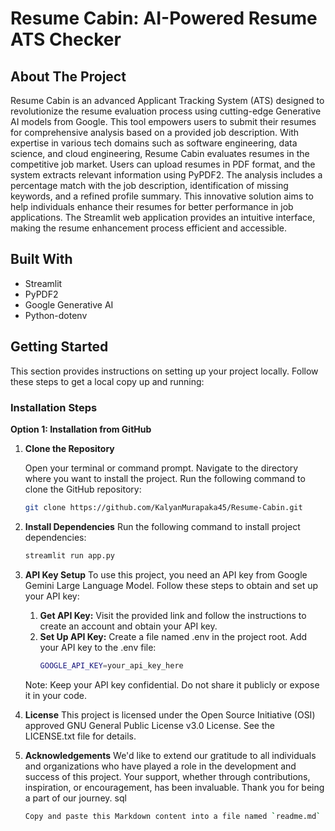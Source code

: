 # Resume Cabin: AI-Powered Resume ATS Checker

## About The Project

Resume Cabin is an advanced Applicant Tracking System (ATS) designed to revolutionize the resume evaluation process using cutting-edge Generative AI models from Google. This tool empowers users to submit their resumes for comprehensive analysis based on a provided job description. With expertise in various tech domains such as software engineering, data science, and cloud engineering, Resume Cabin evaluates resumes in the competitive job market. Users can upload resumes in PDF format, and the system extracts relevant information using PyPDF2. The analysis includes a percentage match with the job description, identification of missing keywords, and a refined profile summary. This innovative solution aims to help individuals enhance their resumes for better performance in job applications. The Streamlit web application provides an intuitive interface, making the resume enhancement process efficient and accessible.

## Built With

- Streamlit
- PyPDF2
- Google Generative AI
- Python-dotenv

## Getting Started

This section provides instructions on setting up your project locally. Follow these steps to get a local copy up and running:

### Installation Steps

**Option 1: Installation from GitHub**

1. **Clone the Repository**

   Open your terminal or command prompt.
   Navigate to the directory where you want to install the project.
   Run the following command to clone the GitHub repository:
   ```bash
   git clone https://github.com/KalyanMurapaka45/Resume-Cabin.git
2. **Install Dependencies**
   Run the following command to install project dependencies:
   ```bash
   streamlit run app.py
3. **API Key Setup**
   To use this project, you need an API key from Google Gemini Large Language Model. Follow these steps to obtain and set up your API key:
   1. **Get API Key:**
      Visit the provided link and follow the instructions to create an account and obtain your API key.
   2. **Set Up API Key:**
      Create a file named .env in the project root.
      Add your API key to the .env file:
      ```bash
      GOOGLE_API_KEY=your_api_key_here
    Note: Keep your API key confidential. Do not share it publicly or expose it in your code.
4. **License**
   This project is licensed under the Open Source Initiative (OSI) approved GNU General Public License v3.0 License. See the LICENSE.txt file for details.
5. **Acknowledgements**
   We'd like to extend our gratitude to all individuals and organizations who have played a role in the development and success of this project. Your support, whether through contributions, inspiration, or encouragement, has been invaluable. Thank you for being a part of our journey.
   sql
   ```bash
   Copy and paste this Markdown content into a file named `readme.md` in your project repository. This format provides a structured and informative overview of your project, including installation instructions, API setup, contributing guidelines, and acknowledgements. Adjust any URLs or specific details as per your project's actual setup and requirements.
